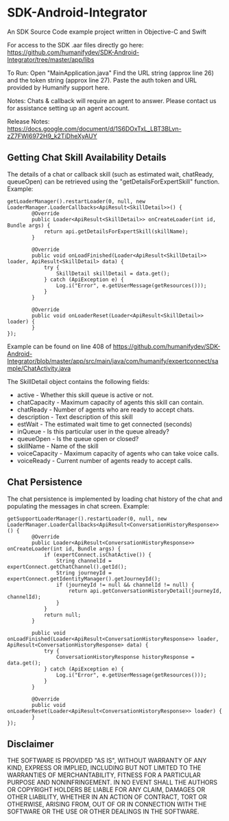 # SDK-Android-Integrator
An SDK Source Code example project written in Objective-C and Swift

For access to the SDK .aar files directly go here:
https://github.com/humanifydev/SDK-Android-Integrator/tree/master/app/libs

To Run: Open "MainApplication.java" Find the URL string (approx line 26) and the token string (approx line 27). Paste the auth token and URL provided by Humanify support here.

Notes: Chats & callback will require an agent to answer. Please contact us for assistance setting up an agent account.

Release Notes: https://docs.google.com/document/d/1S6DOxTxL_LBT3BLvn-zZ7FWI6972H9_k2TiDheXyAUY

## Getting Chat Skill Availability Details
The details of a chat or callback skill (such as estimated wait, chatReady, queueOpen) can be retrieved using the "getDetailsForExpertSkill" function. Example:

    getLoaderManager().restartLoader(0, null, new LoaderManager.LoaderCallbacks<ApiResult<SkillDetail>>() {
            @Override
            public Loader<ApiResult<SkillDetail>> onCreateLoader(int id, Bundle args) {
                return api.getDetailsForExpertSkill(skillName);
            }

            @Override
            public void onLoadFinished(Loader<ApiResult<SkillDetail>> loader, ApiResult<SkillDetail> data) {
                try {
                    SkillDetail skillDetail = data.get();
                } catch (ApiException e) {
                    Log.i("Error", e.getUserMessage(getResources()));
                }
            }

            @Override
            public void onLoaderReset(Loader<ApiResult<SkillDetail>> loader) {
            }
    });

Example can be found on line 408 of https://github.com/humanifydev/SDK-Android-Integrator/blob/master/app/src/main/java/com/humanify/expertconnect/sample/ChatActivity.java

The SkillDetail object contains the following fields:
* active - Whether this skill queue is active or not.
* chatCapacity - Maximum capacity of agents this skill can contain.
* chatReady - Number of agents who are ready to accept chats.
* description - Text description of this skill
* estWait - The estimated wait time to get connected (seconds)
* inQueue - Is this particular user in the queue already?
* queueOpen - Is the queue open or closed?
* skillName - Name of the skill
* voiceCapacity - Maximum capacity of agents who can take voice calls.
* voiceReady - Current number of agents ready to accept calls.

## Chat Persistence
The chat persistence is implemented by loading chat history of the chat and populating the messages in chat screen. Example:

    getSupportLoaderManager().restartLoader(0, null, new LoaderManager.LoaderCallbacks<ApiResult<ConversationHistoryResponse>>() {
            @Override
            public Loader<ApiResult<ConversationHistoryResponse>> onCreateLoader(int id, Bundle args) {
                if (expertConnect.isChatActive()) {
                    String channelId = expertConnect.getChatChannel().getId();
                    String journeyId = expertConnect.getIdentityManager().getJourneyId();
                    if (journeyId != null && channelId != null) {
                        return api.getConversationHistoryDetail(journeyId, channelId);
                    }
                }
                return null;
            }

            public void onLoadFinished(Loader<ApiResult<ConversationHistoryResponse>> loader, ApiResult<ConversationHistoryResponse> data) {
                try {
                    ConversationHistoryResponse historyResponse = data.get();
                } catch (ApiException e) {
                    Log.i("Error", e.getUserMessage(getResources()));
                }
            }

            @Override
            public void onLoaderReset(Loader<ApiResult<ConversationHistoryResponse>> loader) {
            }
    });

## Disclaimer
THE SOFTWARE IS PROVIDED "AS IS", WITHOUT WARRANTY OF ANY KIND, EXPRESS OR IMPLIED, INCLUDING BUT NOT LIMITED TO THE WARRANTIES OF MERCHANTABILITY, FITNESS FOR A PARTICULAR PURPOSE AND NONINFRINGEMENT. IN NO EVENT SHALL THE AUTHORS OR COPYRIGHT HOLDERS BE LIABLE FOR ANY CLAIM, DAMAGES OR OTHER LIABILITY, WHETHER IN AN ACTION OF CONTRACT, TORT OR OTHERWISE, ARISING FROM, OUT OF OR IN CONNECTION WITH THE SOFTWARE OR THE USE OR OTHER DEALINGS IN THE SOFTWARE.
